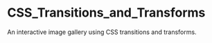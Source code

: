 # CSS_Transitions_and_Transforms
An interactive image gallery using CSS transitions and transforms.
